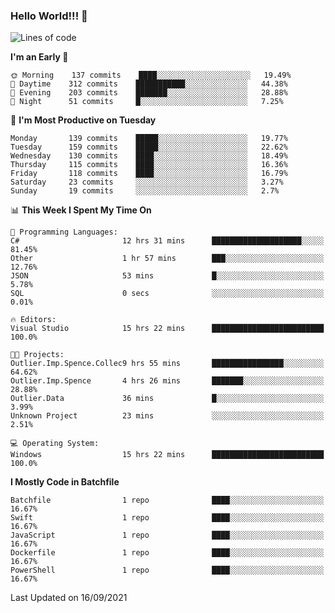 ### Hello World!!! 👋

<!--
**kekotek/kekotek** is a ✨ _special_ ✨ repository because its `README.md` (this file) appears on your GitHub profile.

Here are some ideas to get you started:

- 🔭 I’m currently working on ...
- 🌱 I’m currently learning ...
- 👯 I’m looking to collaborate on ...
- 🤔 I’m looking for help with ...
- 💬 Ask me about ...
- 📫 How to reach me: ...
- 😄 Pronouns: ...
- ⚡ Fun fact: ...
-->

<!--START_SECTION:waka-->
![Lines of code](https://img.shields.io/badge/From%20Hello%20World%20I%27ve%20Written-18753%20lines%20of%20code-blue)

**I'm an Early 🐤** 

```text
🌞 Morning    137 commits    ████░░░░░░░░░░░░░░░░░░░░░   19.49% 
🌆 Daytime    312 commits    ███████████░░░░░░░░░░░░░░   44.38% 
🌃 Evening    203 commits    ███████░░░░░░░░░░░░░░░░░░   28.88% 
🌙 Night      51 commits     █░░░░░░░░░░░░░░░░░░░░░░░░   7.25%

```
📅 **I'm Most Productive on Tuesday** 

```text
Monday       139 commits    █████░░░░░░░░░░░░░░░░░░░░   19.77% 
Tuesday      159 commits    █████░░░░░░░░░░░░░░░░░░░░   22.62% 
Wednesday    130 commits    ████░░░░░░░░░░░░░░░░░░░░░   18.49% 
Thursday     115 commits    ████░░░░░░░░░░░░░░░░░░░░░   16.36% 
Friday       118 commits    ████░░░░░░░░░░░░░░░░░░░░░   16.79% 
Saturday     23 commits     ░░░░░░░░░░░░░░░░░░░░░░░░░   3.27% 
Sunday       19 commits     ░░░░░░░░░░░░░░░░░░░░░░░░░   2.7%

```


📊 **This Week I Spent My Time On** 

```text
💬 Programming Languages: 
C#                       12 hrs 31 mins      ████████████████████░░░░░   81.45% 
Other                    1 hr 57 mins        ███░░░░░░░░░░░░░░░░░░░░░░   12.76% 
JSON                     53 mins             █░░░░░░░░░░░░░░░░░░░░░░░░   5.78% 
SQL                      0 secs              ░░░░░░░░░░░░░░░░░░░░░░░░░   0.01%

🔥 Editors: 
Visual Studio            15 hrs 22 mins      █████████████████████████   100.0%

🐱‍💻 Projects: 
Outlier.Imp.Spence.Collec9 hrs 55 mins       ████████████████░░░░░░░░░   64.62% 
Outlier.Imp.Spence       4 hrs 26 mins       ███████░░░░░░░░░░░░░░░░░░   28.88% 
Outlier.Data             36 mins             █░░░░░░░░░░░░░░░░░░░░░░░░   3.99% 
Unknown Project          23 mins             ░░░░░░░░░░░░░░░░░░░░░░░░░   2.51%

💻 Operating System: 
Windows                  15 hrs 22 mins      █████████████████████████   100.0%

```

**I Mostly Code in Batchfile** 

```text
Batchfile                1 repo              ████░░░░░░░░░░░░░░░░░░░░░   16.67% 
Swift                    1 repo              ████░░░░░░░░░░░░░░░░░░░░░   16.67% 
JavaScript               1 repo              ████░░░░░░░░░░░░░░░░░░░░░   16.67% 
Dockerfile               1 repo              ████░░░░░░░░░░░░░░░░░░░░░   16.67% 
PowerShell               1 repo              ████░░░░░░░░░░░░░░░░░░░░░   16.67%

```



 Last Updated on 16/09/2021
<!--END_SECTION:waka-->
